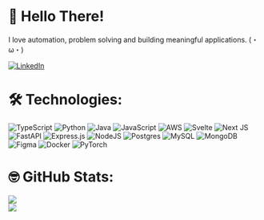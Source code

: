 # 👋 Hello There!
I love automation, problem solving and building meaningful applications. (・ω・) <br/>

[![LinkedIn](https://img.shields.io/badge/LinkedIn-%230077B5.svg?logo=linkedin&logoColor=white)](https://linkedin.com/in/christian-bayquen) 

# 🛠️ Technologies:
![TypeScript](https://img.shields.io/badge/typescript-%23007ACC.svg?style=flat&logo=typescript&logoColor=white) ![Python](https://img.shields.io/badge/python-3670A0?style=flat&logo=python&logoColor=ffdd54) ![Java](https://img.shields.io/badge/java-%23ED8B00.svg?style=flat&logo=java&logoColor=white) ![JavaScript](https://img.shields.io/badge/javascript-%23323330.svg?style=flat&logo=javascript&logoColor=%23F7DF1E) ![AWS](https://img.shields.io/badge/AWS-%23FF9900.svg?style=flat&logo=amazon-aws&logoColor=white) ![Svelte](https://img.shields.io/badge/svelte-%23f1413d.svg?style=flat&logo=svelte&logoColor=white) ![Next JS](https://img.shields.io/badge/Next-black?style=flat&logo=next.js&logoColor=white) ![FastAPI](https://img.shields.io/badge/FastAPI-005571?style=flat&logo=fastapi) ![Express.js](https://img.shields.io/badge/express.js-%23404d59.svg?style=flat&logo=express&logoColor=%2361DAFB) ![NodeJS](https://img.shields.io/badge/node.js-6DA55F?style=flat&logo=node.js&logoColor=white) ![Postgres](https://img.shields.io/badge/postgres-%23316192.svg?style=flat&logo=postgresql&logoColor=white) ![MySQL](https://img.shields.io/badge/mysql-%2300f.svg?style=flat&logo=mysql&logoColor=white) ![MongoDB](https://img.shields.io/badge/MongoDB-%234ea94b.svg?style=flat&logo=mongodb&logoColor=white) 	![Figma](https://img.shields.io/badge/figma-%23F24E1E.svg?style=flat&logo=figma&logoColor=white) ![Docker](https://img.shields.io/badge/docker-%230db7ed.svg?style=flat&logo=docker&logoColor=white) ![PyTorch](https://img.shields.io/badge/PyTorch-%23EE4C2C.svg?style=flat&logo=PyTorch&logoColor=white)
# 🤓 GitHub Stats:
<!-- ![](https://github-readme-stats.vercel.app/api?username=chrisgabs&theme=onedark&hide_border=false&include_all_commits=true&count_private=true)<br/> -->
![](https://github-readme-streak-stats.herokuapp.com/?user=chrisgabs&theme=onedark&hide_border=false)<br/>
![](https://github-readme-stats.vercel.app/api/top-langs/?username=chrisgabs&theme=onedark&hide_border=false&include_all_commits=true&count_private=true&layout=compact)

<!-- Proudly created with GPRM ( https://gprm.itsvg.in ) -->
